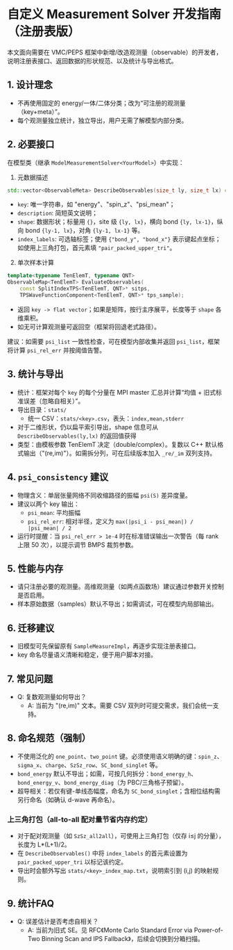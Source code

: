 # 自定义 Measurement Solver 开发指南（注册表版）

本文面向需要在 VMC/PEPS 框架中新增/改造观测量（observable）的开发者，说明注册表接口、返回数据的形状规范、以及统计与导出格式。

## 1. 设计理念
- 不再使用固定的 energy/一体/二体分类；改为“可注册的观测量（key+meta）”。
- 每个观测量独立统计，独立导出，用户无需了解模型内部分类。

## 2. 必要接口
在模型类（继承 `ModelMeasurementSolver<YourModel>`）中实现：

1) 元数据描述
```c++
std::vector<ObservableMeta> DescribeObservables(size_t ly, size_t lx) const;
```
- `key`: 唯一字符串，如 "energy"、"spin_z"、"psi_mean"；
- `description`: 简短英文说明；
- `shape`: 数据形状；标量用 `{}`，site 级 `{ly, lx}`，横向 bond `{ly, lx-1}`，纵向 bond `{ly-1, lx}`，对角 `{ly-1, lx-1}` 等。
- `index_labels`: 可选轴标签；使用 `{"bond_y", "bond_x"}` 表示键起点坐标；如使用上三角打包，首元素填 `"pair_packed_upper_tri"`。

2) 单次样本计算
```c++
template<typename TenElemT, typename QNT>
ObservableMap<TenElemT> EvaluateObservables(
    const SplitIndexTPS<TenElemT, QNT>* sitps,
    TPSWaveFunctionComponent<TenElemT, QNT>* tps_sample);
```
- 返回 `key -> flat vector`；如果是矩阵，按行主序展平，长度等于 `shape` 各维乘积。
- 如无可计算观测量可返回空（框架将回退老式路径）。

建议：如需要 `psi_list` 一致性检查，可在模型内部收集并返回 `psi_list`，框架将计算 `psi_rel_err` 并按阈值告警。

## 3. 统计与导出
- 统计：框架对每个 `key` 的每个分量在 MPI master 汇总并计算“均值 + 旧式标准误差（忽略自相关）”。
- 导出目录：`stats/`
  - 统一 CSV：`stats/<key>.csv`，表头：`index,mean,stderr`
- 对于二维形状，仍以扁平索引导出，shape 信息可从 `DescribeObservables(ly,lx)` 的返回值获得
- 类型：由模板参数 TenElemT 决定（double/complex）。复数以 C++ 默认格式输出（"(re,im)"）。如需拆分列，可在后续版本加入 `_re/_im` 双列支持。

## 4. `psi_consistency` 建议
- 物理含义：单层张量网络不同收缩路径的振幅 `psi(S)` 差异度量。
- 建议以两个 key 输出：
  - `psi_mean`: 平均振幅
  - `psi_rel_err`: 相对半径，定义为 `max(|psi_i - psi_mean|) / |psi_mean| / 2`
- 运行时提醒：当 `psi_rel_err > 1e-4` 时在标准错误输出一次警告（每 rank 上限 50 次），以提示调节 BMPS 裁剪参数。

## 5. 性能与内存
- 请只注册必要的观测量。高维观测量（如两点函数场）建议通过参数开关控制是否启用。
- 样本原始数据（samples）默认不导出；如需调试，可在模型内局部输出。

## 6. 迁移建议
- 旧模型可先保留原有 `SampleMeasureImpl`，再逐步实现注册表接口。
- key 命名尽量语义清晰和稳定，便于用户脚本对接。

## 7. 常见问题
- Q: 复数观测量如何导出？
  - A: 当前为 "(re,im)" 文本。需要 CSV 双列时可提交需求，我们会统一支持。

## 8. 命名规范（强制）
- 不使用泛化的 `one_point`、`two_point` 键。必须使用语义明确的键：`spin_z`、`sigma_x`、`charge`、`SzSz_row`、`SC_bond_singlet` 等。
- `bond_energy` 默认不导出；如需，可按几何拆分：`bond_energy_h`、`bond_energy_v`、`bond_energy_diag`（为 PBC/三角格子预留）。
 - 超导相关：若仅有键-单线态幅度，命名为 `SC_bond_singlet`；含相位结构需另行命名（如确认 d-wave 再命名）。

### 上三角打包（all-to-all 配对量节省内存约定）
- 对于配对观测量（如 `SzSz_all2all`），可使用上三角打包（仅存 i≤j 的分量），长度为 L*(L+1)/2。
- 在 `DescribeObservables()` 中将 `index_labels` 的首元素设置为 `pair_packed_upper_tri` 以标记该约定。
- 导出时会额外写出 `stats/<key>_index_map.txt`，说明索引到 (i,j) 的映射规则。
## 9. 统计FAQ
- Q: 误差估计是否考虑自相关？
  - A: 当前为旧式 SE。见 RFC《Monte Carlo Standard Error via Power-of-Two Binning Scan and IPS Fallback》，后续会切换到分箱扫描。


